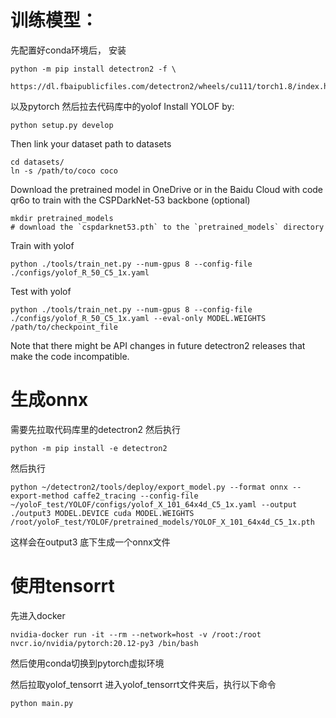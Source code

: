 # 训练模型：
先配置好conda环境后，
安装
```
python -m pip install detectron2 -f \
  https://dl.fbaipublicfiles.com/detectron2/wheels/cu111/torch1.8/index.html
```
以及pytorch
然后拉去代码库中的yolof
Install YOLOF by:
```
python setup.py develop
```
Then link your dataset path to datasets
```
cd datasets/
ln -s /path/to/coco coco
```
Download the pretrained model in OneDrive or in the Baidu Cloud with code qr6o to train with the CSPDarkNet-53 backbone (optional)
```
mkdir pretrained_models
# download the `cspdarknet53.pth` to the `pretrained_models` directory
```
Train with yolof
```
python ./tools/train_net.py --num-gpus 8 --config-file ./configs/yolof_R_50_C5_1x.yaml
```
Test with yolof
```
python ./tools/train_net.py --num-gpus 8 --config-file ./configs/yolof_R_50_C5_1x.yaml --eval-only MODEL.WEIGHTS /path/to/checkpoint_file
```
Note that there might be API changes in future detectron2 releases that make the code incompatible.
# 生成onnx
需要先拉取代码库里的detectron2
然后执行
```
python -m pip install -e detectron2
```

然后执行
```
python ~/detectron2/tools/deploy/export_model.py --format onnx --export-method caffe2_tracing --config-file ~/yoloF_test/YOLOF/configs/yolof_X_101_64x4d_C5_1x.yaml --output ./output3 MODEL.DEVICE cuda MODEL.WEIGHTS /root/yoloF_test/YOLOF/pretrained_models/YOLOF_X_101_64x4d_C5_1x.pth
```
这样会在output3 底下生成一个onnx文件

# 使用tensorrt

先进入docker
```
nvidia-docker run -it --rm --network=host -v /root:/root nvcr.io/nvidia/pytorch:20.12-py3 /bin/bash
```
然后使用conda切换到pytorch虚拟环境

然后拉取yolof_tensorrt
进入yolof_tensorrt文件夹后，执行以下命令
```
python main.py
```
